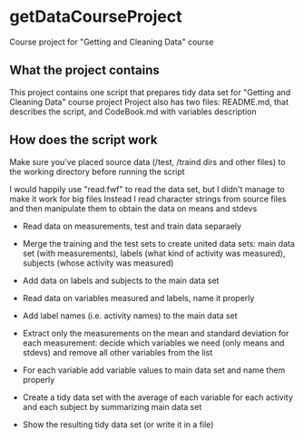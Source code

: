 # getDataCourseProject
Course project for "Getting and Cleaning Data" course

## What the project contains

This project contains one script that prepares tidy data set for "Getting and Cleaning Data" course project
Project also has two files: README.md, that describes the script, and CodeBook.md with variables description


## How does the script work

Make sure you've placed source data (/test, /traind dirs and other files) to the working directory before running the script

I would happily use "read.fwf" to read the data set, but I didn't manage to make it work for big files
Instead I read character strings from source files and then manipulate them to obtain the data on means and stdevs

* Read data on measurements, test and train data separaely
* Merge the training and the test sets to create united data sets:
  main data set (with measurements),
  labels (what kind of activity was measured),
  subjects (whose activity was measured)

* Add data on labels and subjects to the main data set

* Read data on variables measured and labels, name it properly

* Add label names (i.e. activity names) to the main data set

* Extract only the measurements on the mean and standard deviation for each measurement:
  decide which variables we need (only means and stdevs) and
  remove all other variables from the list

* For each variable add variable values to main data set and name them properly

* Create a tidy data set with the average of each variable for each activity and each subject by summarizing main data set

* Show the resulting tidy data set (or write it in a file)
